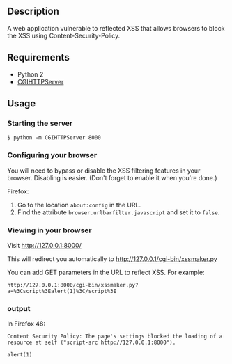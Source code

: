 ## Description

A web application vulnerable to reflected XSS that allows browsers to block the XSS using Content-Security-Policy.

## Requirements

* Python 2
* [CGIHTTPServer](https://docs.python.org/2.7/library/cgihttpserver.html)


## Usage

### Starting the server

    $ python -m CGIHTTPServer 8000

### Configuring your browser

You will need to bypass or disable the XSS filtering features in your browser. Disabling is easier. (Don't forget to enable it when you're done.)

Firefox:
1. Go to the location `about:config` in the URL.
2. Find the attribute `browser.urlbarfilter.javascript` and set it to `false`.

### Viewing in your browser

Visit http://127.0.0.1:8000/

This will redirect you automatically to http://127.0.0.1/cgi-bin/xssmaker.py

You can add GET parameters in the URL to reflect XSS. For example:

    http://127.0.0.1:8000/cgi-bin/xssmaker.py?a=%3Cscript%3Ealert(1)%3C/script%3E

### output

In Firefox 48:

```
Content Security Policy: The page's settings blocked the loading of a resource at self ("script-src http://127.0.0.1:8000").

alert(1)
```
